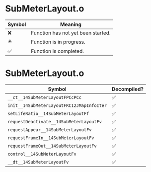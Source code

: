 # SubMeterLayout.o
| Symbol | Meaning 
| ------------- | ------------- 
| :x: | Function has not yet been started. 
| :eight_pointed_black_star: | Function is in progress. 
| :white_check_mark: | Function is completed. 


# SubMeterLayout.o
| Symbol | Decompiled? |
| ------------- | ------------- |
| `__ct__14SubMeterLayoutFPCcPCc` | :white_check_mark: |
| `init__14SubMeterLayoutFRC12JMapInfoIter` | :white_check_mark: |
| `setLifeRatio__14SubMeterLayoutFf` | :white_check_mark: |
| `requestDeactivate__14SubMeterLayoutFv` | :white_check_mark: |
| `requestAppear__14SubMeterLayoutFv` | :white_check_mark: |
| `requestFrameIn__14SubMeterLayoutFv` | :white_check_mark: |
| `requestFrameOut__14SubMeterLayoutFv` | :white_check_mark: |
| `control__14SubMeterLayoutFv` | :white_check_mark: |
| `__dt__14SubMeterLayoutFv` | :white_check_mark: |
